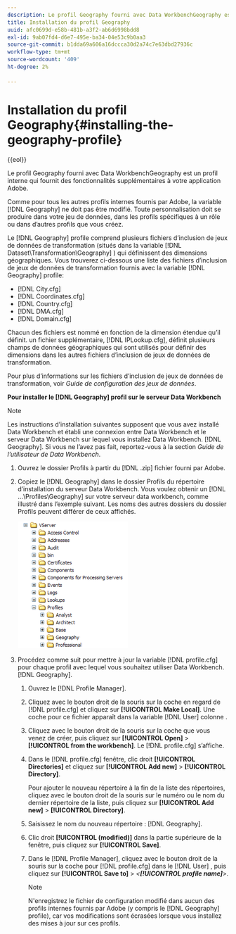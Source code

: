 ```yaml
---
description: Le profil Geography fourni avec Data WorkbenchGeography est un profil interne qui fournit des fonctionnalités supplémentaires à votre application Adobe.
title: Installation du profil Geography
uuid: afc0699d-e58b-481b-a3f2-ab6d6998bdd8
exl-id: 9ab07fd4-d6e7-495e-ba34-04e53c9b0aa3
source-git-commit: b1dda69a606a16dccca30d2a74c7e63dbd27936c
workflow-type: tm+mt
source-wordcount: '409'
ht-degree: 2%

---
```


# Installation du profil Geography{#installing-the-geography-profile}

{{eol}}

Le profil Geography fourni avec Data WorkbenchGeography est un profil interne qui fournit des fonctionnalités supplémentaires à votre application Adobe.

Comme pour tous les autres profils internes fournis par Adobe, la variable [!DNL Geography] ne doit pas être modifié. Toute personnalisation doit se produire dans votre jeu de données, dans les profils spécifiques à un rôle ou dans d’autres profils que vous créez.

Le [!DNL Geography] profile comprend plusieurs fichiers d’inclusion de jeux de données de transformation (situés dans la variable [!DNL Dataset\Transformation\Geography] ) qui définissent des dimensions géographiques. Vous trouverez ci-dessous une liste des fichiers d’inclusion de jeux de données de transformation fournis avec la variable [!DNL Geography] profile:

* [!DNL City.cfg]
* [!DNL Coordinates.cfg]
* [!DNL Country.cfg]
* [!DNL DMA.cfg]
* [!DNL Domain.cfg]

Chacun des fichiers est nommé en fonction de la dimension étendue qu’il définit. un fichier supplémentaire, [!DNL IPLookup.cfg], définit plusieurs champs de données géographiques qui sont utilisés pour définir des dimensions dans les autres fichiers d’inclusion de jeux de données de transformation.

Pour plus d’informations sur les fichiers d’inclusion de jeux de données de transformation, voir *Guide de configuration des jeux de données*.

**Pour installer le [!DNL Geography] profil sur le serveur Data Workbench**

>[!NOTE]
>
>Les instructions d’installation suivantes supposent que vous avez installé Data Workbench et établi une connexion entre Data Workbench et le serveur Data Workbench sur lequel vous installez Data Workbench. [!DNL Geography]. Si vous ne l’avez pas fait, reportez-vous à la section *Guide de l’utilisateur de Data Workbench*.

1. Ouvrez le dossier Profils à partir du [!DNL .zip] fichier fourni par Adobe.
1. Copiez le [!DNL Geography] dans le dossier Profils du répertoire d’installation du serveur Data Workbench. Vous voulez obtenir un [!DNL ...\Profiles\Geography] sur votre serveur data workbench, comme illustré dans l’exemple suivant. Les noms des autres dossiers du dossier Profils peuvent différer de ceux affichés.

   ![Infos sur l’étape](assets/Geo_installProfiles_dir.png)

1. Procédez comme suit pour mettre à jour la variable [!DNL profile.cfg] pour chaque profil avec lequel vous souhaitez utiliser Data Workbench. [!DNL Geography].

   1. Ouvrez le [!DNL Profile Manager].
   1. Cliquez avec le bouton droit de la souris sur la coche en regard de [!DNL profile.cfg] et cliquez sur **[!UICONTROL Make Local]**. Une coche pour ce fichier apparaît dans la variable [!DNL User] colonne .

   1. Cliquez avec le bouton droit de la souris sur la coche que vous venez de créer, puis cliquez sur **[!UICONTROL Open]** > **[!UICONTROL from the workbench]**. Le [!DNL profile.cfg] s’affiche.

   1. Dans le [!DNL profile.cfg] fenêtre, clic droit **[!UICONTROL Directories]** et cliquez sur **[!UICONTROL Add new]** > **[!UICONTROL Directory]**.

      Pour ajouter le nouveau répertoire à la fin de la liste des répertoires, cliquez avec le bouton droit de la souris sur le numéro ou le nom du dernier répertoire de la liste, puis cliquez sur **[!UICONTROL Add new]** > **[!UICONTROL Directory]**.

   1. Saisissez le nom du nouveau répertoire : [!DNL Geography].
   1. Clic droit **[!UICONTROL (modified)]** dans la partie supérieure de la fenêtre, puis cliquez sur **[!UICONTROL Save]**.

   1. Dans le [!DNL Profile Manager], cliquez avec le bouton droit de la souris sur la coche pour [!DNL profile.cfg] dans le [!DNL User] , puis cliquez sur **[!UICONTROL Save to]** > *&lt;**[!UICONTROL profile name]**>*.

      >[!NOTE]
      >
      >N&#39;enregistrez le fichier de configuration modifié dans aucun des profils internes fournis par Adobe (y compris le [!DNL Geography] profile), car vos modifications sont écrasées lorsque vous installez des mises à jour sur ces profils.
